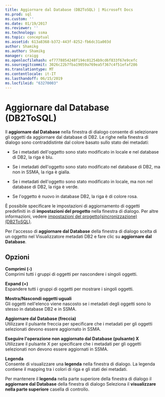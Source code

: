 ```yaml
---
title: Aggiornare dal Database (DB2ToSQL) | Microsoft Docs
ms.prod: sql
ms.custom: ''
ms.date: 01/19/2017
ms.reviewer: ''
ms.technology: ssma
ms.topic: conceptual
ms.assetid: 613a8368-b372-443f-8252-fb6dc31a003d
author: Shamikg
ms.author: Shamikg
manager: craigg
ms.openlocfilehash: ef7778854248f194c01254b9cd6f833f67e9cefc
ms.sourcegitcommit: 3026c22b7fba19059a769ea5f367c4f51efaf286
ms.translationtype: MT
ms.contentlocale: it-IT
ms.lasthandoff: 06/15/2019
ms.locfileid: "63270003"
---
```

# <a name="refresh-from-database-db2tosql"></a>Aggiornare dal Database (DB2ToSQL)
Il **aggiornare dal Database** nella finestra di dialogo consente di selezionare gli oggetti da aggiornare dal database di DB2. Le righe nella finestra di dialogo sono contraddistinte dal colore basato sullo stato dei metadati:  
  
-   Se i metadati dell'oggetto sono stato modificato in locale e nel database di DB2, la riga è blu.  
  
-   Se i metadati dell'oggetto sono stato modificato nel database di DB2, ma non in SSMA, la riga è gialla.  
  
-   Se i metadati dell'oggetto sono stato modificato in locale, ma non nel database di DB2, la riga è verde.  
  
-   Se l'oggetto è nuovo in database DB2, la riga è di colore rosa.  
  
È possibile specificare le impostazioni di aggiornamento di oggetti predefiniti in di **impostazioni del progetto** nella finestra di dialogo. Per altre informazioni, vedere [impostazioni del progetto&#40;sincronizzazione&#41; &#40;DB2ToSQL&#41;](../../ssma/db2/project-settings-synchronization-db2tosql.md).  
  
Per l'accesso di **aggiornare dal Database** della finestra di dialogo scelta di un oggetto nel Visualizzatore metadati DB2 e fare clic su **aggiornare dal Database**.  
  
## <a name="options"></a>Opzioni  
**Comprimi (-)**  
Comprimi tutti i gruppi di oggetti per nascondere i singoli oggetti.  
  
**Expand (+)**  
Espandere tutti i gruppi di oggetti per mostrare i singoli oggetti.  
  
**Mostra/Nascondi oggetti uguali**  
Gli oggetti nell'elenco viene nascosto se i metadati degli oggetti sono lo stesso in database DB2 e in SSMA.  
  
**Aggiornare dal Database (freccia)**  
Utilizzare il pulsante freccia per specificare che i metadati per gli oggetti selezionati devono essere aggiornato in SSMA.  
  
**Eseguire l'operazione non aggiornato dal Database (pulsante) X**  
Utilizzare il pulsante X per specificare che i metadati per gli oggetti selezionati non devono essere aggiornati in SSMA.  
  
**Legenda**  
Consente di visualizzare una **legenda** nella finestra di dialogo. La legenda contiene il mapping tra i colori di riga e gli stati dei metadati.  
  
Per mantenere il **legenda** nella parte superiore della finestra di dialogo il **aggiornare dal Database** della finestra di dialogo Seleziona il **visualizzare nella parte superiore** casella di controllo.  
  
